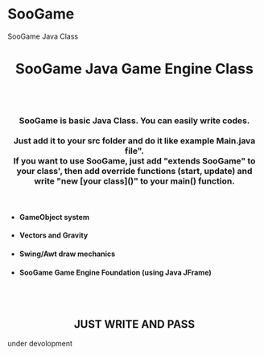 # SooGame
SooGame Java Class

<center><h1><b>SooGame Java Game Engine Class</b></h1></center>
<br>
<br>
<center><p><h3>SooGame is basic Java Class. You can easily write codes.<br><br>Just add it to your src folder and do it like example Main.java file".<br>If you want to use SooGame, just add "extends SooGame" to your class', then add override functions (start, update) and write "new [your class]()" to your main() function.</h3></p></center>
<br>
<ul>
  <li><h4>GameObject system</h4></li>
  <li><h4>Vectors and Gravity</h4></li>
  <li><h4>Swing/Awt draw mechanics</h4></li>
  <li><h4>SooGame Game Engine Foundation (using Java JFrame)</h4></li>
</ul>
<br>
<br>
<center><h2>JUST WRITE AND PASS</h2></center>
under devolopment
